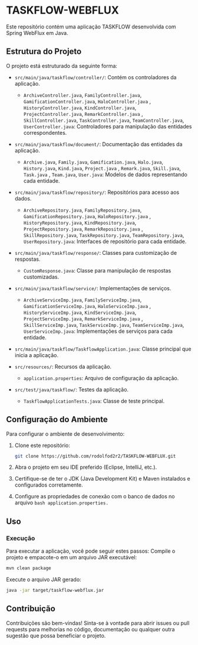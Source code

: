 # TASKFLOW-WEBFLUX

Este repositório contém uma aplicação TASKFLOW desenvolvida com Spring WebFlux em Java.

## Estrutura do Projeto

O projeto está estruturado da seguinte forma:

- `src/main/java/taskflow/controller/`: Contém os controladores da aplicação.
  - `ArchiveController.java`, `FamilyController.java`, `GamificationController.java`, `HaloController.java`
    , `HistoryController.java`, `KindController.java`, `ProjectController.java`, `RemarkController.java`
    , `SkillController.java`, `TaskController.java`, `TeamController.java`, `UserController.java`: Controladores para
    manipulação das entidades correspondentes.

- `src/main/java/taskflow/document/`: Documentação das entidades da aplicação.
  - `Archive.java`, `Family.java`, `Gamification.java`, `Halo.java`, `History.java`, `Kind.java`, `Project.java`
    , `Remark.java`, `Skill.java`, `Task.java`
    , `Team.java`, `User.java`: Modelos de dados representando cada entidade.

- `src/main/java/taskflow/repository/`: Repositórios para acesso aos dados.
  - `ArchiveRepository.java`, `FamilyRepository.java`, `GamificationRepository.java`, `HaloRepository.java`
    , `HistoryRepository.java`, `KindRepository.java`, `ProjectRepository.java`, `RemarkRepository.java`
    , `SkillRepository.java`, `TaskRepository.java`, `TeamRepository.java`, `UserRepository.java`: Interfaces de
    repositório para cada entidade.

- `src/main/java/taskflow/response/`: Classes para customização de respostas.
  - `CustomResponse.java`: Classe para manipulação de respostas customizadas.

- `src/main/java/taskflow/service/`: Implementações de serviços.
  - `ArchiveServiceImp.java`, `FamilyServiceImp.java`, `GamificationServiceImp.java`, `HaloServiceImp.java`
    , `HistoryServiceImp.java`, `KindServiceImp.java`, `ProjectServiceImp.java`, `RemarkServiceImp.java`
    , `SkillServiceImp.java`, `TaskServiceImp.java`, `TeamServiceImp.java`, `UserServiceImp.java`: Implementações de
    serviços para cada entidade.

- `src/main/java/taskflow/TaskflowApplication.java`: Classe principal que inicia a aplicação.

- `src/resources/`: Recursos da aplicação.
  - `application.properties`: Arquivo de configuração da aplicação.

- `src/test/java/taskflow/`: Testes da aplicação.
  - `TaskflowApplicationTests.java`: Classe de teste principal.

## Configuração do Ambiente

Para configurar o ambiente de desenvolvimento:

1. Clone este repositório:
   ```bash
   git clone https://github.com/rodolfod2r2/TASKFLOW-WEBFLUX.git
   ```
2. Abra o projeto em seu IDE preferido (Eclipse, IntelliJ, etc.).

3. Certifique-se de ter o JDK (Java Development Kit) e Maven instalados e configurados corretamente.

4. Configure as propriedades de conexão com o banco de dados no arquivo ```bash application.properties.```

## Uso

### Execução

Para executar a aplicação, você pode seguir estes passos:
Compile o projeto e empacote-o em um arquivo JAR executável:
```bash
mvn clean package
```
Execute o arquivo JAR gerado:
```bash
java -jar target/taskflow-webflux.jar
```

## Contribuição

Contribuições são bem-vindas! Sinta-se à vontade para abrir issues ou pull requests para melhorias no código,
documentação ou qualquer outra sugestão que possa beneficiar o projeto.
